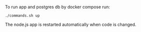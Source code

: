 To run app and postgres db by docker compose run:
```
./commands.sh up
```
The node.js app is restarted automatically when code is changed. 